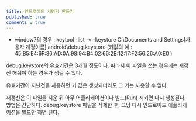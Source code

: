 ```yaml
---
title: 안드로이드 서명키 만들기
published: true
comments : true
---
```



- window7의 경우 : keytool -list -v –keystore C:\Documents and Settings\[사용자 계정이름]\.android\debug.keystore
 (키값의 예 : 45:B5:E4:6F:36:AD:0A:98:94:B4:02:66:2B:12:17:F2:56:26:A0:E0 )

 debug.keystore의 유효기간은 3개월 정도이다. 따라서 이 파일을 쓰는 경우에는 재갱신 해줘야 하는 경우가 생길 수 있다.

유효기간이 지난것을 사용하면 키 값은 생성되더라도 그 키는 사용할 수 없다.

재갱신은 이 파일을 지운 뒤 아무 어플리케이션이나 빌드(Run) 시키면 다시 생성된다.
방법은 간단하다. debug.keystore 파일을 삭제한 후, 그냥 다시 안드로이드 애플리케이션을 빌드만 하면 된다.
